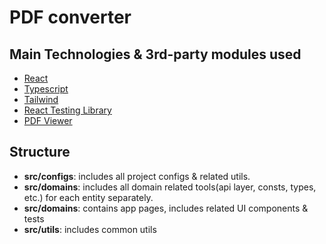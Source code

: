# PDF converter

## Main Technologies & 3rd-party modules used

- [React](https://react.dev/)
- [Typescript](https://www.typescriptlang.org/)
- [Tailwind](https://tailwindcss.com/)
- [React Testing Library](https://testing-library.com/)
- [PDF Viewer](https://github.com/ansu5555/pdf-viewer-reactjs)

## Structure

- **src/configs**: includes all project configs & related utils.
- **src/domains**: includes all domain related tools(api layer, consts, types, etc.) for each entity separately.
- **src/domains**: contains app pages, includes related UI components & tests
- **src/utils**: includes common utils
